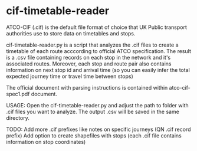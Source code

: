 # cif-timetable-reader

ATCO-CIF (.cif) is the default file format of choice that UK Public transport authorities use to store data on timetables and stops. 

cif-timetable-reader.py is a script that analyzes the .cif files to create a timetable of each route acccording to official ATCO specification. The result is a .csv file containing records on each stop in the network and it's associated routes. Moreover, each stop and route pair also contains information on next stop id and arrival time (so you can easily infer the total expected journey time or travel time between stops)

The official document with parsing instructions is contained within atco-cif-spec1.pdf document.

USAGE:
Open the cif-timetable-reader.py and adjust the path to folder with .cif files you want to analyze. The output .csv will be saved in the same directory.

TODO:
Add more .cif prefixes like notes on specific journeys (QN .cif record prefix)
Add option to create shapefiles with stops (each .cif file contains information on stop coordinates)
